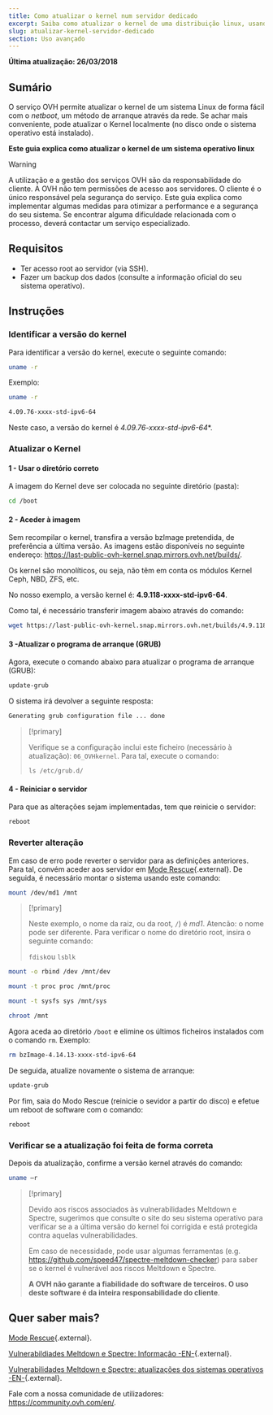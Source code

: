 ```yaml
---
title: Como atualizar o kernel num servidor dedicado
excerpt: Saiba como atualizar o kernel de uma distribuição linux, usando o kernell OVH
slug: atualizar-kernel-servidor-dedicado
section: Uso avançado
---
```


**Última atualização: 26/03/2018**

## Sumário

O serviço OVH permite atualizar o kernel de um sistema Linux de forma fácil com o *netboot*, um método de arranque através da rede. Se achar mais conveniente, pode atualizar o Kernel localmente (no disco onde o sistema operativo está instalado).

**Este guia explica como atualizar o kernel de um sistema operativo linux**

> [!warning]
>
> A utilização e a gestão dos serviços OVH são da responsabilidade do cliente. A OVH não tem permissões de acesso aos servidores. O cliente é o único responsável pela segurança do serviço. Este guia explica como implementar algumas medidas para otimizar a performance e a segurança do seu sistema. Se encontrar alguma dificuldade relacionada com o processo, deverá contactar um serviço especializado.
>

## Requisitos

- Ter acesso root ao servidor (via SSH).
- Fazer um backup dos dados (consulte a informação oficial do seu sistema operativo).

## Instruções

### Identificar a versão do kernel

Para identificar a versão do kernel, execute o seguinte comando:

```sh
uname -r
```

Exemplo:

```sh
uname -r

4.09.76-xxxx-std-ipv6-64
```

Neste caso, a versão do kernel é *4.09.76-xxxx-std-ipv6-64*\*.

### Atualizar o Kernel

#### 1 - Usar o diretório correto

A imagem do Kernel deve ser colocada no seguinte diretório (pasta):

```sh
cd /boot
```

#### 2 - Aceder à imagem

Sem recompilar o kernel, transfira a versão bzImage pretendida, de preferência a última versão. As imagens estão disponíveis no seguinte endereço: <https://last-public-ovh-kernel.snap.mirrors.ovh.net/builds/>. 

Os kernel são monolíticos, ou seja, não têm em conta os módulos Kernel Ceph, NBD, ZFS, etc.

No nosso exemplo, a versão kernel é:  **4.9.118-xxxx-std-ipv6-64**.

Como tal, é necessário transferir imagem abaixo através do comando:

```sh
wget https://last-public-ovh-kernel.snap.mirrors.ovh.net/builds/4.9.118/313405/bzImage/4.9.118-xxxx-std-ipv6-64/bzImage-4.9.118-xxxx-std-ipv6-64
```

#### 3 -Atualizar o programa de arranque (GRUB)

Agora, execute o comando abaixo para atualizar o programa de arranque (GRUB):

```sh
update-grub
```

O sistema irá devolver a seguinte resposta:

```sh
Generating grub configuration file ... done
```

> [!primary]
>
> Verifique se a configuração inclui este ficheiro (necessário à atualização): `06_OVHkernel`. Para tal, execute o comando:
>
> `ls /etc/grub.d/`
>

#### 4 - Reiniciar o servidor

Para que as alterações sejam implementadas, tem que reinicie o servidor:

```sh
reboot
```

### Reverter alteração

Em caso de erro pode reverter o servidor para as definições anteriores. Para tal, convém aceder aos servidor em [Mode Rescue](https://docs.ovh.com/pt/dedicated/rescue_mode/){.external}. De seguida, é necessário montar o sistema usando este comando:

```sh
mount /dev/md1 /mnt
```

> [!primary]
>
> Neste exemplo, o nome da raiz, ou da root, `/`) é *md1*. Atencão: o nome pode ser diferente. Para verificar o nome do diretório root, insira o seguinte comando:
>
> `fdisk`ou `lsblk`
>

```sh
mount -o rbind /dev /mnt/dev
```

```sh
mount -t proc proc /mnt/proc
```

```sh
mount -t sysfs sys /mnt/sys
```

```sh
chroot /mnt
```

Agora aceda ao diretório `/boot` e elimine os últimos ficheiros instalados com o comando `rm`. Exemplo:

```sh
rm bzImage-4.14.13-xxxx-std-ipv6-64
```

De seguida, atualize novamente o sistema de arranque:

```sh
update-grub
```

Por fim, saia do Modo Rescue (reinicie o sevidor a partir do disco) e efetue um reboot de software com o comando:

```sh
reboot
```

### Verificar se a atualização foi feita de forma correta

Depois da atualização, confirme a versão kernel através do comando:

```sh
uname –r
```

> [!primary]
>
> Devido aos riscos associados às vulnerabilidades Meltdown e Spectre, sugerimos que consulte o site do seu sistema operativo para verificar se a a última versão do kernel foi corrigida e está protegida contra aquelas vulnerabilidades.
>
> Em caso de necessidade, pode usar algumas ferramentas (e.g. <https://github.com/speed47/spectre-meltdown-checker>) para saber se o kernel é vulnerável aos riscos Meltdown e Spectre.
>
> **A OVH não garante a fiabilidade do software de terceiros. O uso deste software é da inteira responsabilidade do cliente**.
>

## Quer saber mais?

[Mode Rescue](https://docs.ovh.com/pt/dedicated/rescue_mode/){.external}.

[Vulnerabildiades Meltdown e Spectre: Informação -EN-](https://docs.ovh.com/fr/dedicated/information-about-meltdown-spectre-vulnerability-fixes/){.external}.

[Vulnerabilidades Meltdown e Spectre: atualizações dos sistemas operativos -EN-](https://docs.ovh.com/fr/dedicated/meltdown-spectre-kernel-update-per-operating-system/){.external}.

Fale com a nossa comunidade de utilizadores: <https://community.ovh.com/en/>.